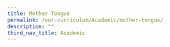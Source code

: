 ```yaml
---
title: Mother Tongue
permalink: /our-curriculum/Academic/mother-tongue/
description: ""
third_nav_title: Academic
---
```

